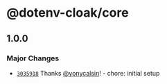 # @dotenv-cloak/core

## 1.0.0

### Major Changes

- [`3035918`](https://github.com/yonycalsin/dotenv-cloak/commit/3035918a483d8d6f5269a1f1c967cabdbca7dee6) Thanks [@yonycalsin](https://github.com/yonycalsin)! - chore: initial setup
